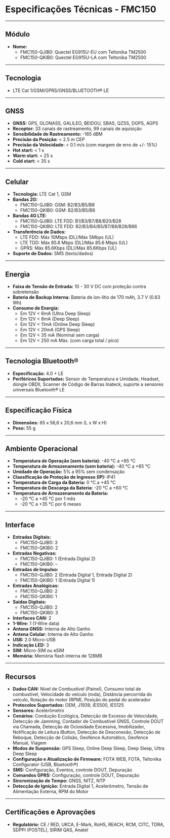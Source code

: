 # Especificações Técnicas - FMC150

---

## Módulo

* **Nome:**
    * FMC150-QJIB0: Quectel EG915U-EU com Teltonika TM2500
    * FMC150-QKIB0: Quectel EG915U-LA com Teltonika TM2500

---

## Tecnologia

* LTE Cat 1/GSM/GPRS/GNSS/BLUETOOTH® LE

---

## GNSS

* **GNSS:** GPS, GLONASS, GALILEO, BEIDOU, SBAS, QZSS, DGPS, AGPS
* **Receptor:** 33 canais de rastreamento, 99 canais de aquisição
* **Sensibilidade de Rastreamento:** -165 dBM
* **Precisão da Posição:** < 2.5 m CEP
* **Precisão da Velocidade:** < 0.1 m/s (com margem de erro de +/- 15%)
* **Hot start:** < 1 s
* **Warm start:** < 25 s
* **Cold start:** < 35 s

---

## Celular

* **Tecnologia:** LTE Cat 1, GSM
* **Bandas 2G:**
    * FMC150-QJIB0: GSM: B2/B3/B5/B8
    * FMC150-QKIB0: GSM: B2/B3/B5/B8
* **Bandas 4G LTE:**
    * FMC150-QJIB0: LTE FDD: B1/B3/B7/B8/B20/B28
    * FMC150-QKIB0: LTE FDD: B2/B3/B4/B5/B7/B8/B28/B66
* **Transferência de Dados:**
    * LTE FDD: Máx 10Mbps (DL)/Máx 5Mbps (UL)
    * LTE TDD: Máx 85.6 Mbps (DL)/Máx 85.6 Mbps (UL)
    * GPRS: Máx 85.6Kbps (DL)/Máx 85.6Kbps (UL)
* **Suporte de Dados:** SMS (texto/dados)

---

## Energia

* **Faixa de Tensão de Entrada:** 10 - 30 V DC com proteção contra sobretensão
* **Bateria de Backup Interna:** Bateria de íon-lítio de 170 mAh, 3.7 V (0.63 Wh)
* **Consumo de Energia:**
    * Em 12V < 6mA (Ultra Deep Sleep)
    * Em 12V < 8mA (Deep Sleep)
    * Em 12V < 11mA (Online Deep Sleep)
    * Em 12V < 20mA (GPS Sleep)
    * Em 12V < 35 mA (Nominal sem carga)
    * Em 12V < 250 mA Máx. (com carga total / pico)

---

## Tecnologia Bluetooth®

* **Especificação:** 4.0 + LE
* **Periféricos Suportados:** Sensor de Temperatura e Umidade, Headset, dongle OBDII, Scanner de Código de Barras Inateck, suporte a sensores universais Bluetooth® LE

---

## Especificação Física

* **Dimensões:** 65 x 56,6 x 20,6 mm (L x W x H)
* **Peso:** 55 g

---

## Ambiente Operacional

* **Temperatura de Operação (sem bateria):** -40 °C a +85 °C
* **Temperatura de Armazenamento (sem bateria):** -40 °C a +85 °C
* **Umidade de Operação:** 5% a 95% sem condensação
* **Classificação de Proteção de Ingresso (IP):** IP41
* **Temperatura de Carga da Bateria:** 0 °C a +45 °C
* **Temperatura de Descarga da Bateria:** -20 °C a +60 °C
* **Temperatura de Armazenamento da Bateria:**
    * -20 °C a +45 °C por 1 mês
    * -20 °C a +35 °C por 6 meses

---

## Interface

* **Entradas Digitais:**
    * FMC150-QJIB0: 3
    * FMC150-QKIB0: 2
* **Entradas Negativas:**
    * FMC150-QJIB0: 1 (Entrada Digital 2)
    * FMC150-QKIB0: –
* **Entradas de Impulso:**
    * FMC150-QJIB0: 2 (Entrada Digital 1, Entrada Digital 2)
    * FMC150-QKIB0: 1 (Entrada Digital 1)
* **Entradas Analógicas:**
    * FMC150-QJIB0: 2
    * FMC150-QKIB0: 1
* **Saídas Digitais:**
    * FMC150-QJIB0: 2
    * FMC150-QKIB0: 3
* **Interfaces CAN:** 2
* **1-Wire:** 1 (1-Wire data)
* **Antena GNSS:** Interna de Alto Ganho
* **Antena Celular:** Interna de Alto Ganho
* **USB:** 2.0 Micro-USB
* **Indicação LED:** 3
* **SIM:** Micro-SIM ou eSIM
* **Memória:** Memória flash interna de 128MB

---

## Recursos

* **Dados CAN:** Nível de Combustível (Painel), Consumo total de combustível, Velocidade do veículo (roda), Distância percorrida do veículo, Rotação do motor (RPM), Posição do pedal do acelerador
* **Protocolos Suportados:** OEM, J1939, IES500, IES125
* **Sensores:** Acelerômetro
* **Cenários:** Condução Ecológica, Detecção de Excesso de Velocidade, Detecção de Jamming, Contador de Combustível GNSS, Controle DOUT via Chamada, Detecção de Ociosidade Excessiva, Imobilizador, Notificação de Leitura iButton, Detecção de Desconexão, Detecção de Reboque, Detecção de Colisão, Geofence Automático, Geofence Manual, Viagem
* **Modos de Suspensão:** GPS Sleep, Online Deep Sleep, Deep Sleep, Ultra Deep Sleep
* **Configuração e Atualização de Firmware:** FOTA WEB, FOTA, Teltonika Configurator (USB, Bluetooth®)
* **SMS:** Configuração, Eventos, controle DOUT, Depuração
* **Comandos GPRS:** Configuração, controle DOUT, Depuração
* **Sincronização de Tempo:** GNSS, NITZ, NTP
* **Detecção de Ignição:** Entrada Digital 1, Acelerômetro, Tensão de Alimentação Externa, RPM do Motor

---

## Certificações e Aprovações

* **Regulatório:** CE / RED, UKCA, E-Mark, RoHS, REACH, RCM, CITC, TDRA, SDPPI (POSTEL), SIRIM QAS, Anatel
